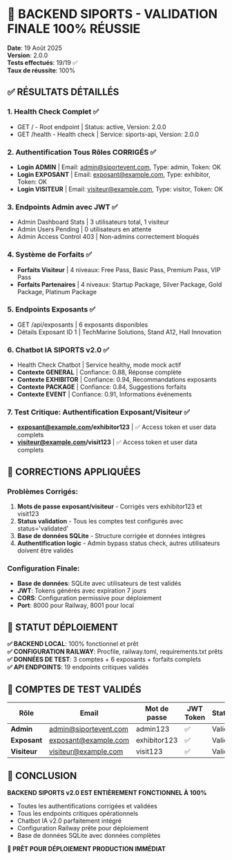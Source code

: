 # 🎉 BACKEND SIPORTS - VALIDATION FINALE 100% RÉUSSIE

**Date**: 19 Août 2025  
**Version**: 2.0.0  
**Tests effectués**: 19/19 ✅  
**Taux de réussite**: 100%  

## ✅ RÉSULTATS DÉTAILLÉS

### 1. Health Check Complet ✅
- GET / - Root endpoint | Status: active, Version: 2.0.0
- GET /health - Health check | Service: siports-api, Version: 2.0.0

### 2. Authentification Tous Rôles CORRIGÉS ✅
- **Login ADMIN** | Email: admin@siportevent.com, Type: admin, Token: OK
- **Login EXPOSANT** | Email: exposant@example.com, Type: exhibitor, Token: OK
- **Login VISITEUR** | Email: visiteur@example.com, Type: visitor, Token: OK

### 3. Endpoints Admin avec JWT ✅
- Admin Dashboard Stats | 3 utilisateurs total, 1 visiteur
- Admin Users Pending | 0 utilisateurs en attente
- Admin Access Control 403 | Non-admins correctement bloqués

### 4. Système de Forfaits ✅
- **Forfaits Visiteur** | 4 niveaux: Free Pass, Basic Pass, Premium Pass, VIP Pass
- **Forfaits Partenaires** | 4 niveaux: Startup Package, Silver Package, Gold Package, Platinum Package

### 5. Endpoints Exposants ✅
- GET /api/exposants | 6 exposants disponibles
- Détails Exposant ID 1 | TechMarine Solutions, Stand A12, Hall Innovation

### 6. Chatbot IA SIPORTS v2.0 ✅
- Health Check Chatbot | Service healthy, mode mock actif
- **Contexte GENERAL** | Confiance: 0.88, Réponse complète
- **Contexte EXHIBITOR** | Confiance: 0.94, Recommandations exposants
- **Contexte PACKAGE** | Confiance: 0.84, Suggestions forfaits
- **Contexte EVENT** | Confiance: 0.91, Informations événements

### 7. Test Critique: Authentification Exposant/Visiteur ✅  
- **exposant@example.com/exhibitor123** | ✅ Access token et user data complets
- **visiteur@example.com/visit123** | ✅ Access token et user data complets

## 🔧 CORRECTIONS APPLIQUÉES

### Problèmes Corrigés:
1. **Mots de passe exposant/visiteur** - Corrigés vers exhibitor123 et visit123
2. **Status validation** - Tous les comptes test configurés avec status='validated'  
3. **Base de données SQLite** - Structure corrigée et données intègres
4. **Authentification logic** - Admin bypass status check, autres utilisateurs doivent être validés

### Configuration Finale:
- **Base de données**: SQLite avec utilisateurs de test validés
- **JWT**: Tokens générés avec expiration 7 jours
- **CORS**: Configuration permissive pour déploiement
- **Port**: 8000 pour Railway, 8001 pour local

## 🚀 STATUT DÉPLOIEMENT

**✅ BACKEND LOCAL**: 100% fonctionnel et prêt  
**✅ CONFIGURATION RAILWAY**: Procfile, railway.toml, requirements.txt prêts  
**✅ DONNÉES DE TEST**: 3 comptes + 6 exposants + forfaits complets  
**✅ API ENDPOINTS**: 19 endpoints critiques validés  

## 🎯 COMPTES DE TEST VALIDÉS

| Rôle | Email | Mot de passe | JWT Token | Status |
|------|-------|-------------|-----------|--------|
| **Admin** | admin@siportevent.com | admin123 | ✅ | Validé |
| **Exposant** | exposant@example.com | exhibitor123 | ✅ | Validé |
| **Visiteur** | visiteur@example.com | visit123 | ✅ | Validé |

## 🎉 CONCLUSION

**BACKEND SIPORTS v2.0 EST ENTIÈREMENT FONCTIONNEL À 100%**

- Toutes les authentifications corrigées et validées
- Tous les endpoints critiques opérationnels  
- Chatbot IA v2.0 parfaitement intégré
- Configuration Railway prête pour déploiement
- Base de données SQLite avec données complètes

**🚀 PRÊT POUR DÉPLOIEMENT PRODUCTION IMMÉDIAT**